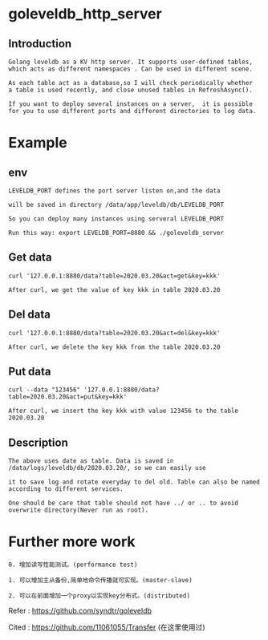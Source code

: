 # goleveldb_http_server



## Introduction

```
Golang leveldb as a KV http server. It supports user-defined tables,
which acts as different namespaces . Can be used in different scene.

As each table act as a database,so I will check periodically whether
a table is used recently, and close unused tables in RefreshAsync().

If you want to deploy several instances on a server,  it is possible
for you to use different ports and different directories to log data.
```


# Example

## env

```
LEVELDB_PORT defines the port server listen on,and the data

will be saved in directory /data/app/leveldb/db/LEVELDB_PORT

So you can deploy many instances using serveral LEVELDB_PORT

Run this way: export LEVELDB_PORT=8880 && ./goleveldb_server
```

## Get data

```
curl '127.0.0.1:8880/data?table=2020.03.20&act=get&key=kkk'

After curl, we get the value of key kkk in table 2020.03.20
```

## Del data

```
curl '127.0.0.1:8880/data?table=2020.03.20&act=del&key=kkk'

After curl, we delete the key kkk from the table 2020.03.20
```

## Put data

```
curl --data "123456" '127.0.0.1:8880/data?table=2020.03.20&act=put&key=kkk'

After curl, we insert the key kkk with value 123456 to the table 2020.03.20
```



## Description

```
The above uses date as table. Data is saved in /data/logs/leveldb/db/2020.03.20/, so we can easily use

it to save log and rotate everyday to del old. Table can also be named according to different services. 

One should be care that table should not have ../ or .. to avoid overwrite directory(Never run as root).
```



# Further more work

```
0. 增加读写性能测试。(performance test)

1. 可以增加主从备份,简单地命令传播就可实现。(master-slave)

2. 可以在前面增加一个proxy以实现key分布式。(distributed)
```


Refer : https://github.com/syndtr/goleveldb

Cited : https://github.com/11061055/Transfer (在这里使用过)
